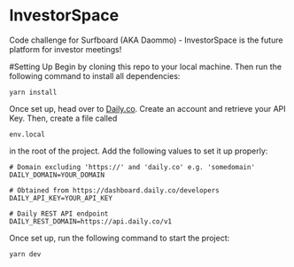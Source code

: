 # InvestorSpace
Code challenge for Surfboard (AKA Daommo) - InvestorSpace is the future platform for investor meetings!

#Setting Up
Begin by cloning this repo to your local machine. Then run the following command to install all dependencies:
```
yarn install
```
Once set up, head over to [Daily.co](https://www.daily.co/). Create an account and retrieve your API Key. Then, create a file called
```
env.local
```
in the root of the project. Add the following values to set it up properly:
```
# Domain excluding 'https://' and 'daily.co' e.g. 'somedomain'
DAILY_DOMAIN=YOUR_DOMAIN

# Obtained from https://dashboard.daily.co/developers
DAILY_API_KEY=YOUR_API_KEY

# Daily REST API endpoint
DAILY_REST_DOMAIN=https://api.daily.co/v1
```
Once set up, run the following command to start the project:
```
yarn dev
```
